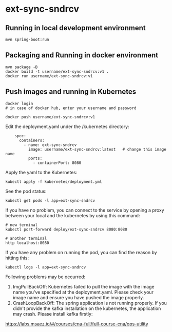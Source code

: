 # ext-sync-sndrcv

## Running in local development environment

```
mvn spring-boot:run
```

## Packaging and Running in docker environment

```
mvn package -B
docker build -t username/ext-sync-sndrcv:v1 .
docker run username/ext-sync-sndrcv:v1
```

## Push images and running in Kubernetes

```
docker login 
# in case of docker hub, enter your username and password

docker push username/ext-sync-sndrcv:v1
```

Edit the deployment.yaml under the /kubernetes directory:
```
    spec:
      containers:
        - name: ext-sync-sndrcv
          image: username/ext-sync-sndrcv:latest   # change this image name
          ports:
            - containerPort: 8080

```

Apply the yaml to the Kubernetes:
```
kubectl apply -f kubernetes/deployment.yml
```

See the pod status:
```
kubectl get pods -l app=ext-sync-sndrcv
```

If you have no problem, you can connect to the service by opening a proxy between your local and the kubernetes by using this command:
```
# new terminal
kubectl port-forward deploy/ext-sync-sndrcv 8080:8080

# another terminal
http localhost:8080
```

If you have any problem on running the pod, you can find the reason by hitting this:
```
kubectl logs -l app=ext-sync-sndrcv
```

Following problems may be occurred:

1. ImgPullBackOff:  Kubernetes failed to pull the image with the image name you've specified at the deployment.yaml. Please check your image name and ensure you have pushed the image properly.
1. CrashLoopBackOff: The spring application is not running properly. If you didn't provide the kafka installation on the kubernetes, the application may crash. Please install kafka firstly:

https://labs.msaez.io/#/courses/cna-full/full-course-cna/ops-utility

